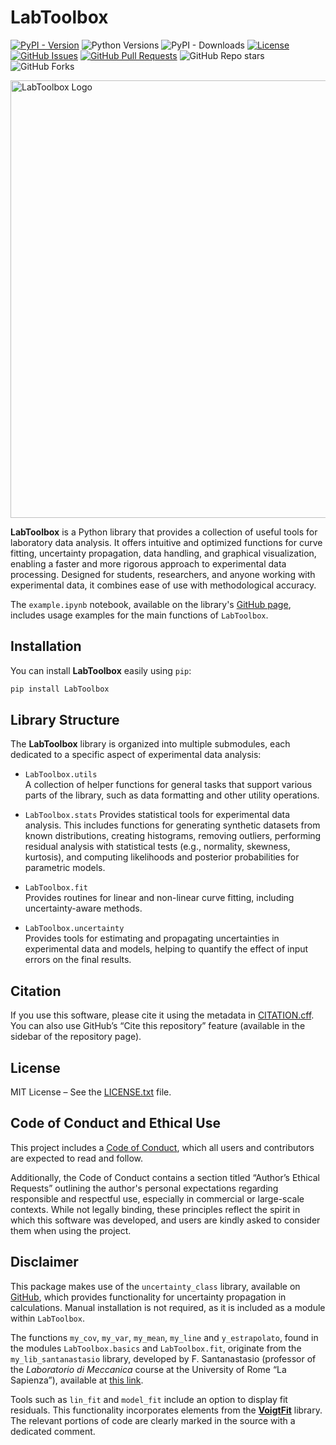 # LabToolbox

[![PyPI - Version](https://img.shields.io/pypi/v/LabToolbox)](https://pypi.org/project/LabToolbox/)
![Python Versions](https://img.shields.io/pypi/pyversions/LabToolbox)
![PyPI - Downloads](https://img.shields.io/pypi/dm/LabToolbox)
[![License](https://img.shields.io/pypi/l/LabToolbox)](https://github.com/giusesorrentino/LabToolbox/blob/main/LICENSE.txt)
[![GitHub Issues](https://img.shields.io/github/issues/giusesorrentino/LabToolbox)](https://github.com/giusesorrentino/LabToolbox/issues)
[![GitHub Pull Requests](https://img.shields.io/github/issues-pr/giusesorrentino/LabToolbox)](https://github.com/giusesorrentino/LabToolbox/pulls)
![GitHub Repo stars](https://img.shields.io/github/stars/giusesorrentino/LabToolbox)
![GitHub Forks](https://img.shields.io/github/forks/giusesorrentino/LabToolbox)
<!-- ```text
    __          __  ______            ____              
   / /   ____ _/ /_/_  __/___  ____  / / /_  ____  _  __
  / /   / __ `/ __ \/ / / __ \/ __ \/ / __ \/ __ \| |/_/
 / /___/ /_/ / /_/ / / / /_/ / /_/ / / /_/ / /_/ />  <  
/_____/\__,_/_.___/_/  \____/\____/_/_.___/\____/_/|_|  
``` -->
<p align="left">
  <img src="docs/logo.png" alt="LabToolbox Logo" width="700"/>
</p>

**LabToolbox** is a Python library that provides a collection of useful tools for laboratory data analysis. It offers intuitive and optimized functions for curve fitting, uncertainty propagation, data handling, and graphical visualization, enabling a faster and more rigorous approach to experimental data processing. Designed for students, researchers, and anyone working with experimental data, it combines ease of use with methodological accuracy.

The `example.ipynb` notebook, available on the library's [GitHub page](https://github.com/giusesorrentino/LabToolbox/blob/main/example.ipynb), includes usage examples for the main functions of `LabToolbox`.

## Installation

You can install **LabToolbox** easily using `pip`:

```bash
pip install LabToolbox
```

## Library Structure

The **LabToolbox** library is organized into multiple submodules, each dedicated to a specific aspect of experimental data analysis:

- `LabToolbox.utils`  
  A collection of helper functions for general tasks that support various parts of the library, such as data formatting and other utility operations.

- `LabToolbox.stats`
  Provides statistical tools for experimental data analysis. This includes functions for generating synthetic datasets from known distributions, creating histograms, removing outliers, performing residual analysis with statistical tests (e.g., normality, skewness, kurtosis), and computing likelihoods and posterior probabilities for parametric models.

- `LabToolbox.fit`  
  Provides routines for linear and non-linear curve fitting, including uncertainty-aware methods.

- `LabToolbox.uncertainty`  
  Provides tools for estimating and propagating uncertainties in experimental data and models, helping to quantify the effect of input errors on the final results.

## Citation

If you use this software, please cite it using the metadata in [CITATION.cff](https://github.com/giusesorrentino/LabToolbox/blob/main/CITATION.cff). You can also use GitHub’s “Cite this repository” feature (available in the sidebar of the repository page).

## License 

MIT License – See the [LICENSE.txt](https://github.com/giusesorrentino/LabToolbox/blob/main/LICENSE.txt) file.

## Code of Conduct and Ethical Use

This project includes a [Code of Conduct](https://github.com/giusesorrentino/LabToolbox/blob/main/CODE_OF_CONDUCT.md), which all users and contributors are expected to read and follow.

Additionally, the Code of Conduct contains a section titled “Author’s Ethical Requests” outlining the author's personal expectations regarding responsible and respectful use, especially in commercial or large-scale contexts. While not legally binding, these principles reflect the spirit in which this software was developed, and users are kindly asked to consider them when using the project.

## Disclaimer

This package makes use of the `uncertainty_class` library, available on [GitHub](https://github.com/yiorgoskost/Uncertainty-Propagation/tree/master), which provides functionality for uncertainty propagation in calculations. Manual installation is not required, as it is included as a module within `LabToolbox`.

The functions `my_cov`, `my_var`, `my_mean`, `my_line` and `y_estrapolato`, found in the modules `LabToolbox.basics` and `LabToolbox.fit`, originate from the `my_lib_santanastasio` library, developed by F. Santanastasio (professor of the *Laboratorio di Meccanica* course at the University of Rome “La Sapienza”), available at [this link](https://baltig.infn.it/LabMeccanica/PythonJupyter).

Tools such as `lin_fit` and `model_fit` include an option to display fit residuals. This functionality incorporates elements from the [**VoigtFit**](https://github.com/jkrogager/VoigtFit) library. The relevant portions of code are clearly marked in the source with a dedicated comment.